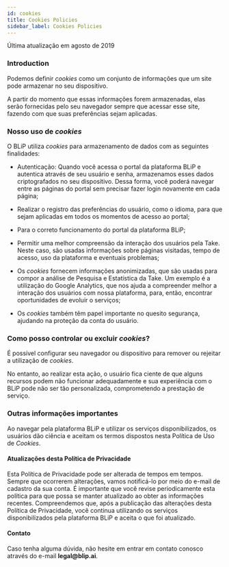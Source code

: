 ```yaml
---
id: cookies
title: Cookies Policies
sidebar_label: Cookies Policies
---
```


Última atualização em agosto de 2019

### Introduction
Podemos definir *cookies* como um conjunto de informações que um site pode armazenar no seu dispositivo.

A partir do momento que essas informações forem armazenadas, elas serão fornecidas pelo seu navegador sempre que acessar esse site, fazendo com que suas preferências sejam aplicadas.

### Nosso uso de *cookies*
O BLiP utiliza *cookies* para armazenamento de dados com as seguintes finalidades:

* Autenticação: Quando você acessa o portal da plataforma BLiP e autentica através de seu usuário e senha, armazenamos esses dados criptografados no seu dispositivo. Dessa forma, você poderá navegar entre as páginas do portal sem precisar fazer login novamente em cada página;<br>

* Realizar o registro das preferências do usuário, como o idioma, para que sejam aplicadas em todos os momentos de acesso ao portal;<br>

* Para o correto funcionamento do portal da plataforma BLiP;<br>

* Permitir uma melhor compreensão da interação dos usuários pela Take. Neste caso, são usadas informações sobre páginas visitadas, tempo de acesso, uso da plataforma e eventuais problemas; <br>

* Os *cookies* fornecem informações anonimizadas, que são usadas para compor a análise de Pesquisa e Estatística da Take. Um exemplo é a utilização do Google Analytics, que nos ajuda a compreender melhor a interação dos usuários com nossa plataforma, para, então, encontrar oportunidades de evoluir o serviços; <br>

* Os *cookies* também têm papel importante no quesito segurança, ajudando na proteção da conta do usuário.


### Como posso controlar ou excluir *cookies*?
É possível configurar seu navegador ou dispositivo para remover ou rejeitar a utilização de *cookies*.

No entanto, ao realizar esta ação, o usuário fica ciente de que alguns recursos podem não funcionar adequadamente e sua experiência com o BLiP pode não ser tão personalizada, comprometendo a prestação de serviço.

### Outras informações importantes
Ao navegar pela plataforma BLiP e utilizar os serviços disponibilizados, os usuários dão ciência e aceitam os termos dispostos nesta Política de Uso de *Cookies*.

#### Atualizações desta Política de Privacidade
Esta Política de Privacidade pode ser alterada de tempos em tempos. Sempre que ocorrerem alterações, vamos notificá-lo por meio do e-mail de cadastro da sua conta. É importante que você revise periodicamente esta política para que possa se manter atualizado ao obter as informações recentes. Compreendemos que, após a publicação das alterações desta Política de Privacidade, você continua utilizando os serviços disponibilizados pela plataforma BLiP e aceita o que foi atualizado.

#### Contato
Caso tenha alguma dúvida, não hesite em entrar em contato conosco através do e-mail **legal\@blip\.ai**.
